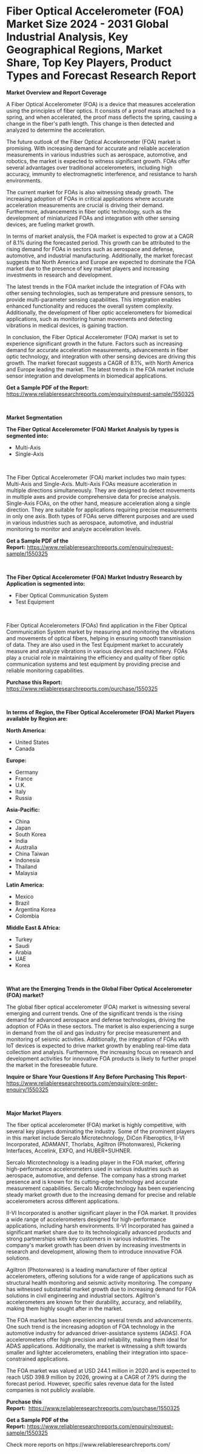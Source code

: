 <p><h1>Fiber Optical Accelerometer (FOA) Market Size 2024 - 2031 Global Industrial Analysis, Key Geographical Regions, Market Share, Top Key Players, Product Types and Forecast Research Report</h1></p><p><strong>Market Overview and Report Coverage</strong></p>
<p><p>A Fiber Optical Accelerometer (FOA) is a device that measures acceleration using the principles of fiber optics. It consists of a proof mass attached to a spring, and when accelerated, the proof mass deflects the spring, causing a change in the fiber's path length. This change is then detected and analyzed to determine the acceleration.</p><p>The future outlook of the Fiber Optical Accelerometer (FOA) market is promising. With increasing demand for accurate and reliable acceleration measurements in various industries such as aerospace, automotive, and robotics, the market is expected to witness significant growth. FOAs offer several advantages over traditional accelerometers, including high accuracy, immunity to electromagnetic interference, and resistance to harsh environments.</p><p>The current market for FOAs is also witnessing steady growth. The increasing adoption of FOAs in critical applications where accurate acceleration measurements are crucial is driving their demand. Furthermore, advancements in fiber optic technology, such as the development of miniaturized FOAs and integration with other sensing devices, are fueling market growth.</p><p>In terms of market analysis, the FOA market is expected to grow at a CAGR of 8.1% during the forecasted period. This growth can be attributed to the rising demand for FOAs in sectors such as aerospace and defense, automotive, and industrial manufacturing. Additionally, the market forecast suggests that North America and Europe are expected to dominate the FOA market due to the presence of key market players and increasing investments in research and development.</p><p>The latest trends in the FOA market include the integration of FOAs with other sensing technologies, such as temperature and pressure sensors, to provide multi-parameter sensing capabilities. This integration enables enhanced functionality and reduces the overall system complexity. Additionally, the development of fiber optic accelerometers for biomedical applications, such as monitoring human movements and detecting vibrations in medical devices, is gaining traction.</p><p>In conclusion, the Fiber Optical Accelerometer (FOA) market is set to experience significant growth in the future. Factors such as increasing demand for accurate acceleration measurements, advancements in fiber optic technology, and integration with other sensing devices are driving this growth. The market forecast suggests a CAGR of 8.1%, with North America and Europe leading the market. The latest trends in the FOA market include sensor integration and developments in biomedical applications.</p></p>
<p><strong>Get a Sample PDF of the Report:</strong> <a href="https://www.reliableresearchreports.com/enquiry/request-sample/1550325">https://www.reliableresearchreports.com/enquiry/request-sample/1550325</a></p>
<p>&nbsp;</p>
<p><strong>Market Segmentation</strong></p>
<p><strong>The Fiber Optical Accelerometer (FOA) Market Analysis by types is segmented into:</strong></p>
<p><ul><li>Multi-Axis</li><li>Single-Axis</li></ul></p>
<p>&nbsp;</p>
<p><p>The Fiber Optical Accelerometer (FOA) market includes two main types: Multi-Axis and Single-Axis. Multi-Axis FOAs measure acceleration in multiple directions simultaneously. They are designed to detect movements in multiple axes and provide comprehensive data for precise analysis. Single-Axis FOAs, on the other hand, measure acceleration along a single direction. They are suitable for applications requiring precise measurements in only one axis. Both types of FOAs serve different purposes and are used in various industries such as aerospace, automotive, and industrial monitoring to monitor and analyze acceleration levels.</p></p>
<p><strong>Get a Sample PDF of the Report:</strong>&nbsp;<a href="https://www.reliableresearchreports.com/enquiry/request-sample/1550325">https://www.reliableresearchreports.com/enquiry/request-sample/1550325</a></p>
<p>&nbsp;</p>
<p><strong>The Fiber Optical Accelerometer (FOA) Market Industry Research by Application is segmented into:</strong></p>
<p><ul><li>Fiber Optical Communication System</li><li>Test Equipment</li></ul></p>
<p>&nbsp;</p>
<p><p>Fiber Optical Accelerometers (FOAs) find application in the Fiber Optical Communication System market by measuring and monitoring the vibrations and movements of optical fibers, helping in ensuring smooth transmission of data. They are also used in the Test Equipment market to accurately measure and analyze vibrations in various devices and machinery. FOAs play a crucial role in maintaining the efficiency and quality of fiber optic communication systems and test equipment by providing precise and reliable monitoring capabilities.</p></p>
<p><strong>Purchase this Report:</strong>&nbsp; <a href="https://www.reliableresearchreports.com/purchase/1550325">https://www.reliableresearchreports.com/purchase/1550325</a></p>
<p>&nbsp;</p>
<p><strong>In terms of Region, the Fiber Optical Accelerometer (FOA) Market Players available by Region are:</strong></p>
<p>
    <p> <strong> North America: </strong>
        <ul>
            <li>United States</li>
            <li>Canada</li>
        </ul>
        </p> 
    <p> <strong> Europe: </strong>
        <ul>
            <li>Germany</li>
            <li>France</li>
            <li>U.K.</li>
            <li>Italy</li>
            <li>Russia</li>
        </ul>
        </p> 
    <p> <strong> Asia-Pacific: </strong>
        <ul>
            <li>China</li>
            <li>Japan</li>
            <li>South Korea</li>
            <li>India</li>
            <li>Australia</li>
            <li>China Taiwan</li>
            <li>Indonesia</li>
            <li>Thailand</li>
            <li>Malaysia</li>
        </ul>
        </p> 
    <p> <strong> Latin America: </strong>
        <ul>
            <li>Mexico</li>
            <li>Brazil</li>
            <li>Argentina Korea</li>
            <li>Colombia</li>
        </ul>
        </p> 
    <p> <strong> Middle East & Africa: </strong>
        <ul>
            <li>Turkey</li>
            <li>Saudi</li>
            <li>Arabia</li>
            <li>UAE</li>
            <li>Korea</li>
        </ul>
    </p>
    </p>
<p>&nbsp;</p>
<p><strong>What are the Emerging Trends in the Global Fiber Optical Accelerometer (FOA) market?</strong></p>
<p><p>The global fiber optical accelerometer (FOA) market is witnessing several emerging and current trends. One of the significant trends is the rising demand for advanced aerospace and defense technologies, driving the adoption of FOAs in these sectors. The market is also experiencing a surge in demand from the oil and gas industry for precise measurement and monitoring of seismic activities. Additionally, the integration of FOAs with IoT devices is expected to drive market growth by enabling real-time data collection and analysis. Furthermore, the increasing focus on research and development activities for innovative FOA products is likely to further propel the market in the foreseeable future.</p></p>
<p><strong>Inquire or Share Your Questions If Any Before Purchasing This Report</strong>- <a href="https://www.reliableresearchreports.com/enquiry/pre-order-enquiry/1550325">https://www.reliableresearchreports.com/enquiry/pre-order-enquiry/1550325</a></p>
<p>&nbsp;</p>
<p><strong>Major Market Players</strong></p>
<p><p>The fiber optical accelerometer (FOA) market is highly competitive, with several key players dominating the industry. Some of the prominent players in this market include Sercalo Microtechnology, DiCon Fiberoptics, II-VI Incorporated, ADAMANT, Thorlabs, Agiltron (Photonwares), Pickering Interfaces, Accelink, EXFO, and HUBER+SUHNER.</p><p>Sercalo Microtechnology is a leading player in the FOA market, offering high-performance accelerometers used in various industries such as aerospace, automotive, and defense. The company has a strong market presence and is known for its cutting-edge technology and accurate measurement capabilities. Sercalo Microtechnology has been experiencing steady market growth due to the increasing demand for precise and reliable accelerometers across different applications.</p><p>II-VI Incorporated is another significant player in the FOA market. It provides a wide range of accelerometers designed for high-performance applications, including harsh environments. II-VI Incorporated has gained a significant market share due to its technologically advanced products and strong partnerships with key customers in various industries. The company's market growth has been driven by increasing investments in research and development, allowing them to introduce innovative FOA solutions.</p><p>Agiltron (Photonwares) is a leading manufacturer of fiber optical accelerometers, offering solutions for a wide range of applications such as structural health monitoring and seismic activity monitoring. The company has witnessed substantial market growth due to increasing demand for FOA solutions in civil engineering and industrial sectors. Agiltron's accelerometers are known for their durability, accuracy, and reliability, making them highly sought after in the market.</p><p>The FOA market has been experiencing several trends and advancements. One such trend is the increasing adoption of FOA technology in the automotive industry for advanced driver-assistance systems (ADAS). FOA accelerometers offer high precision and reliability, making them ideal for ADAS applications. Additionally, the market is witnessing a shift towards smaller and lighter accelerometers, enabling their integration into space-constrained applications.</p><p>The FOA market was valued at USD 244.1 million in 2020 and is expected to reach USD 398.9 million by 2026, growing at a CAGR of 7.9% during the forecast period. However, specific sales revenue data for the listed companies is not publicly available.</p></p>
<p><strong>Purchase this Report:</strong>&nbsp;&nbsp;<a href="https://www.reliableresearchreports.com/purchase/1550325">https://www.reliableresearchreports.com/purchase/1550325</a></p>
<p></p>
<p><strong>Get a Sample PDF of the Report:</strong>&nbsp;<a href="https://www.reliableresearchreports.com/enquiry/request-sample/1550325">https://www.reliableresearchreports.com/enquiry/request-sample/1550325</a></p>
<p>Check more reports on https://www.reliableresearchreports.com/</p>